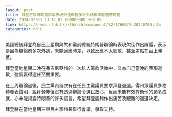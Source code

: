 ```yaml
---
layout: post
title: 拜登將與特朗普辯論表現欠佳歸咎多次外訪後未能適應時差
date: 2024-07-03 13:12:02.000000000 +08:00
link: https://news.rthk.hk/rthk/ch/component/k2/1760070-20240703.htm
categories: rthk
---
```


美國總統拜登為自己上星期與共和黨前總統特朗普辯論時表現欠佳作出辯護，表示是因為辯論前多次外訪，未能適應時差，以致反應不太聰敏，甚至差點在台上睡著。

拜登當地星期二晚在弗吉尼亞州的一次私人籌款活動中，又為自己當晚的表現道歉，強調贏得連任至關重要。

在上周辯論過後，民主黨內首次有在任民主黨議員要求拜登退選。得州眾議員多格特發表聲明，說拜登非但沒有透過辯論令選民放心，反而未能有效捍衛他的諸多成就，亦未能揭露特朗普的許多謊言，希望拜登能夠作出痛苦及艱難的退選決定。

拜登將在當地星期三與民主黨州長舉行會議，爭取支持。
